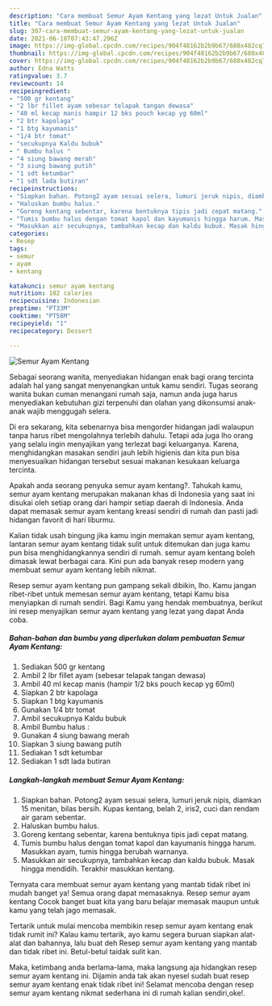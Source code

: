 ```yaml
---
description: "Cara membuat Semur Ayam Kentang yang lezat Untuk Jualan"
title: "Cara membuat Semur Ayam Kentang yang lezat Untuk Jualan"
slug: 307-cara-membuat-semur-ayam-kentang-yang-lezat-untuk-jualan
date: 2021-06-18T07:43:47.296Z
image: https://img-global.cpcdn.com/recipes/904f48162b2b9b67/680x482cq70/semur-ayam-kentang-foto-resep-utama.jpg
thumbnail: https://img-global.cpcdn.com/recipes/904f48162b2b9b67/680x482cq70/semur-ayam-kentang-foto-resep-utama.jpg
cover: https://img-global.cpcdn.com/recipes/904f48162b2b9b67/680x482cq70/semur-ayam-kentang-foto-resep-utama.jpg
author: Edna Watts
ratingvalue: 3.7
reviewcount: 14
recipeingredient:
- "500 gr kentang"
- "2 lbr fillet ayam sebesar telapak tangan dewasa"
- "40 ml kecap manis hampir 12 bks pouch kecap yg 60ml"
- "2 btr kapolaga"
- "1 btg kayumanis"
- "1/4 btr tomat"
- "secukupnya Kaldu bubuk"
- " Bumbu halus "
- "4 siung bawang merah"
- "3 siung bawang putih"
- "1 sdt ketumbar"
- "1 sdt lada butiran"
recipeinstructions:
- "Siapkan bahan. Potong2 ayam sesuai selera, lumuri jeruk nipis, diamkan 15 menitan, bilas bersih. Kupas kentang, belah 2, iris2, cuci dan rendam air garam sebentar."
- "Haluskan bumbu halus."
- "Goreng kentang sebentar, karena bentuknya tipis jadi cepat matang."
- "Tumis bumbu halus dengan tomat kapol dan kayumanis hingga harum. Masukkan ayam, tumis hingga berubah warnanya."
- "Masukkan air secukupnya, tambahkan kecap dan kaldu bubuk. Masak hingga mendidih. Terakhir masukkan kentang."
categories:
- Resep
tags:
- semur
- ayam
- kentang

katakunci: semur ayam kentang 
nutrition: 102 calories
recipecuisine: Indonesian
preptime: "PT33M"
cooktime: "PT58M"
recipeyield: "1"
recipecategory: Dessert

---
```



![Semur Ayam Kentang](https://img-global.cpcdn.com/recipes/904f48162b2b9b67/680x482cq70/semur-ayam-kentang-foto-resep-utama.jpg)

Sebagai seorang wanita, menyediakan hidangan enak bagi orang tercinta adalah hal yang sangat menyenangkan untuk kamu sendiri. Tugas seorang  wanita bukan cuman menangani rumah saja, namun anda juga harus menyediakan kebutuhan gizi terpenuhi dan olahan yang dikonsumsi anak-anak wajib menggugah selera.

Di era  sekarang, kita sebenarnya bisa mengorder hidangan jadi walaupun tanpa harus ribet mengolahnya terlebih dahulu. Tetapi ada juga lho orang yang selalu ingin menyajikan yang terlezat bagi keluarganya. Karena, menghidangkan masakan sendiri jauh lebih higienis dan kita pun bisa menyesuaikan hidangan tersebut sesuai makanan kesukaan keluarga tercinta. 



Apakah anda seorang penyuka semur ayam kentang?. Tahukah kamu, semur ayam kentang merupakan makanan khas di Indonesia yang saat ini disukai oleh setiap orang dari hampir setiap daerah di Indonesia. Anda dapat memasak semur ayam kentang kreasi sendiri di rumah dan pasti jadi hidangan favorit di hari liburmu.

Kalian tidak usah bingung jika kamu ingin memakan semur ayam kentang, lantaran semur ayam kentang tidak sulit untuk ditemukan dan juga kamu pun bisa menghidangkannya sendiri di rumah. semur ayam kentang boleh dimasak lewat berbagai cara. Kini pun ada banyak resep modern yang membuat semur ayam kentang lebih nikmat.

Resep semur ayam kentang pun gampang sekali dibikin, lho. Kamu jangan ribet-ribet untuk memesan semur ayam kentang, tetapi Kamu bisa menyiapkan di rumah sendiri. Bagi Kamu yang hendak membuatnya, berikut ini resep menyajikan semur ayam kentang yang lezat yang dapat Anda coba.

<!--inarticleads1-->

##### Bahan-bahan dan bumbu yang diperlukan dalam pembuatan Semur Ayam Kentang:

1. Sediakan 500 gr kentang
1. Ambil 2 lbr fillet ayam (sebesar telapak tangan dewasa)
1. Ambil 40 ml kecap manis (hampir 1/2 bks pouch kecap yg 60ml)
1. Siapkan 2 btr kapolaga
1. Siapkan 1 btg kayumanis
1. Gunakan 1/4 btr tomat
1. Ambil secukupnya Kaldu bubuk
1. Ambil  Bumbu halus :
1. Gunakan 4 siung bawang merah
1. Siapkan 3 siung bawang putih
1. Sediakan 1 sdt ketumbar
1. Sediakan 1 sdt lada butiran




<!--inarticleads2-->

##### Langkah-langkah membuat Semur Ayam Kentang:

1. Siapkan bahan. Potong2 ayam sesuai selera, lumuri jeruk nipis, diamkan 15 menitan, bilas bersih. Kupas kentang, belah 2, iris2, cuci dan rendam air garam sebentar.
1. Haluskan bumbu halus.
1. Goreng kentang sebentar, karena bentuknya tipis jadi cepat matang.
1. Tumis bumbu halus dengan tomat kapol dan kayumanis hingga harum. Masukkan ayam, tumis hingga berubah warnanya.
1. Masukkan air secukupnya, tambahkan kecap dan kaldu bubuk. Masak hingga mendidih. Terakhir masukkan kentang.




Ternyata cara membuat semur ayam kentang yang mantab tidak ribet ini mudah banget ya! Semua orang dapat memasaknya. Resep semur ayam kentang Cocok banget buat kita yang baru belajar memasak maupun untuk kamu yang telah jago memasak.

Tertarik untuk mulai mencoba membikin resep semur ayam kentang enak tidak rumit ini? Kalau kamu tertarik, ayo kamu segera buruan siapkan alat-alat dan bahannya, lalu buat deh Resep semur ayam kentang yang mantab dan tidak ribet ini. Betul-betul taidak sulit kan. 

Maka, ketimbang anda berlama-lama, maka langsung aja hidangkan resep semur ayam kentang ini. Dijamin anda tak akan nyesel sudah buat resep semur ayam kentang enak tidak ribet ini! Selamat mencoba dengan resep semur ayam kentang nikmat sederhana ini di rumah kalian sendiri,oke!.

